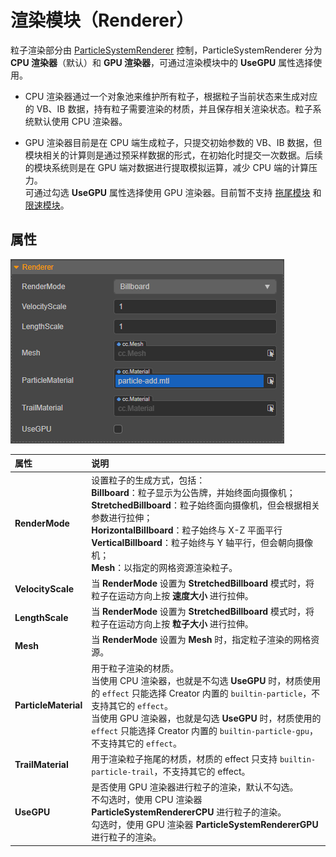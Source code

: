 # 渲染模块（Renderer）

粒子渲染部分由 [ParticleSystemRenderer](__APIDOC__/zh/classes/particle.particlesystem.html#renderer) 控制，ParticleSystemRenderer 分为 **CPU 渲染器**（默认）和 **GPU 渲染器**，可通过渲染模块中的 **UseGPU** 属性选择使用。

- CPU 渲染器通过一个对象池来维护所有粒子，根据粒子当前状态来生成对应的 VB、IB 数据，持有粒子需要渲染的材质，并且保存相关渲染状态。粒子系统默认使用 CPU 渲染器。

- GPU 渲染器目前是在 CPU 端生成粒子，只提交初始参数的 VB、IB 数据，但模块相关的计算则是通过预采样数据的形式，在初始化时提交一次数据。后续的模块系统则是在 GPU 端对数据进行提取模拟运算，减少 CPU 端的计算压力。<br>
可通过勾选 **UseGPU** 属性选择使用 GPU 渲染器。目前暂不支持 [拖尾模块](./trail-module.md) 和 [限速模块](./limit-velocity-module.md)。

## 属性

![renderer](module/renderer.png)

| 属性 | 说明 |
| :--- | :--- |
| **RenderMode** | 设置粒子的生成方式，包括：<br>**Billboard**：粒子显示为公告牌，并始终面向摄像机；<br>**StretchedBillboard**：粒子始终面向摄像机，但会根据相关参数进行拉伸；<br>**HorizontalBillboard**：粒子始终与 X-Z 平面平行<br>**VerticalBillboard**：粒子始终与 Y 轴平行，但会朝向摄像机；<br>**Mesh**：以指定的网格资源渲染粒子。 |
| **VelocityScale** | 当 **RenderMode** 设置为 **StretchedBillboard** 模式时，将粒子在运动方向上按 **速度大小** 进行拉伸。 |
| **LengthScale** | 当 **RenderMode** 设置为 **StretchedBillboard** 模式时，将粒子在运动方向上按 **粒子大小** 进行拉伸。 |
| **Mesh** | 当 **RenderMode** 设置为 **Mesh** 时，指定粒子渲染的网格资源。 |
| **ParticleMaterial** | 用于粒子渲染的材质。<br>当使用 CPU 渲染器，也就是不勾选 **UseGPU** 时，材质使用的 `effect` 只能选择 Creator 内置的 `builtin-particle`，不支持其它的 `effect`。<br>当使用 GPU 渲染器，也就是勾选 **UseGPU** 时，材质使用的 `effect` 只能选择 Creator 内置的 `builtin-particle-gpu`，不支持其它的 `effect`。 |
| **TrailMaterial** | 用于渲染粒子拖尾的材质，材质的 effect 只支持 `builtin-particle-trail`，不支持其它的 effect。 |
| **UseGPU** | 是否使用 GPU 渲染器进行粒子的渲染，默认不勾选。<br>不勾选时，使用 CPU 渲染器 **ParticleSystemRendererCPU** 进行粒子的渲染。<br>勾选时，使用 GPU 渲染器 **ParticleSystemRendererGPU** 进行粒子的渲染。 |
